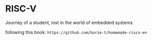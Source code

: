 # RISC-V

Journey of a student, lost in the world of embedded systems 

following this book: 
    `https://github.com/horie-t/homemade-riscv-en`
    